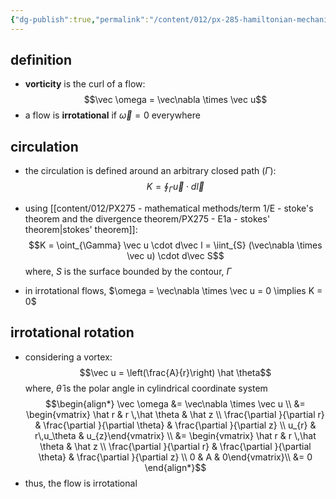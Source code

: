 ```yaml
---
{"dg-publish":true,"permalink":"/content/012/px-285-hamiltonian-mechanics-and-fluid-dynamics/term-2-fluid-dynamics/k-circulation-and-vorticity/px-285-k1-vorticity/","noteIcon":"1","created":"2025-02-13T14:16:13.843+00:00","updated":"2025-02-13T14:28:00.181+00:00"}
---
```


## definition
- **vorticity** is the curl of a flow:
$$\vec \omega = \vec\nabla \times \vec u$$
- a flow is **irrotational** if $\vec\omega = 0$ everywhere
## circulation
- the circulation is defined around an arbitrary closed path $(\Gamma):$
$$K = \oint_{\Gamma} \vec u \cdot d\vec l$$
- using [[content/012/PX275 - mathematical methods/term 1/E - stoke's theorem and the divergence theorem/PX275 - E1a - stokes' theorem\|stokes' theorem]]:
$$K = \oint_{\Gamma} \vec u \cdot d\vec l = \iint_{S} (\vec\nabla \times \vec u) \cdot d\vec S$$
	where, $S$ is the surface bounded by the contour, $\Gamma$

- in irrotational flows, $\omega = \vec\nabla \times \vec u = 0 \implies K = 0$
## irrotational rotation
- considering a vortex:
$$\vec u = \left(\frac{A}{r}\right) \hat \theta$$
	where, $\hat\theta$ is the polar angle in cylindrical coordinate system
$$\begin{align*}
\vec \omega &= \vec\nabla \times \vec u \\
&= \begin{vmatrix} \hat r & r \,\hat \theta  &  \hat z \\ \frac{\partial }{\partial r} & \frac{\partial }{\partial \theta}  & \frac{\partial }{\partial z} \\ u_{r} & r\,u_\theta & u_{z}\end{vmatrix} \\
&= \begin{vmatrix} \hat r & r \,\hat \theta  &  \hat z \\ \frac{\partial }{\partial r} & \frac{\partial }{\partial \theta}  & \frac{\partial }{\partial z} \\ 0 & A & 0\end{vmatrix}\\
&= 0
\end{align*}$$
- thus, the flow is irrotational
